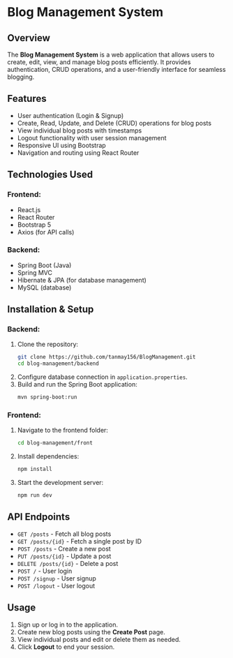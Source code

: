 # Blog Management System

## Overview
The **Blog Management System** is a web application that allows users to create, edit, view, and manage blog posts efficiently. It provides authentication, CRUD operations, and a user-friendly interface for seamless blogging.

## Features
- User authentication (Login & Signup)
- Create, Read, Update, and Delete (CRUD) operations for blog posts
- View individual blog posts with timestamps
- Logout functionality with user session management
- Responsive UI using Bootstrap
- Navigation and routing using React Router

## Technologies Used
### Frontend:
- React.js
- React Router
- Bootstrap 5
- Axios (for API calls)

### Backend:
- Spring Boot (Java)
- Spring MVC
- Hibernate & JPA (for database management)
- MySQL (database)

## Installation & Setup
### Backend:
1. Clone the repository:
   ```sh
   git clone https://github.com/tanmay156/BlogManagement.git
   cd blog-management/backend
   ```
2. Configure database connection in `application.properties`.
3. Build and run the Spring Boot application:
   ```sh
   mvn spring-boot:run
   ```

### Frontend:
1. Navigate to the frontend folder:
   ```sh
   cd blog-management/front
   ```
2. Install dependencies:
   ```sh
   npm install
   ```
3. Start the development server:
   ```sh
   npm run dev
   ```

## API Endpoints
- `GET /posts` - Fetch all blog posts
- `GET /posts/{id}` - Fetch a single post by ID
- `POST /posts` - Create a new post
- `PUT /posts/{id}` - Update a post
- `DELETE /posts/{id}` - Delete a post
- `POST /` - User login
- `POST /signup` - User signup
- `POST /logout` - User logout

## Usage
1. Sign up or log in to the application.
2. Create new blog posts using the **Create Post** page.
3. View individual posts and edit or delete them as needed.
4. Click **Logout** to end your session.
